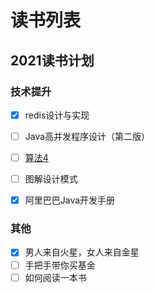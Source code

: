 # 读书列表
## 2021读书计划
### 技术提升
- [x] redis设计与实现
- [ ] Java高并发程序设计（第二版）
- [ ] [算法4](https://algs4.cs.princeton.edu/home/)
- [ ] 图解设计模式
- [x] 阿里巴巴Java开发手册


### 其他
- [x] 男人来自火星，女人来自金星
- [ ] 手把手带你买基金
- [ ] 如何阅读一本书